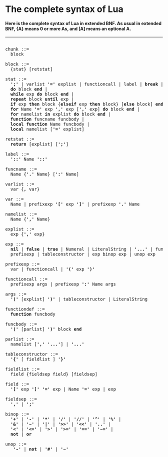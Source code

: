# The complete syntax of Lua

#### Here is the complete syntax of Lua in extended BNF. As usual in extended BNF, {A} means 0 or more As, and [A] means an optional A.

---

<pre>

chunk ::=
  block

block ::=
  {stat} [retstat]

stat ::=
  <b>';'</b> | varlist <b>'='</b> explist | functioncall | label | <b>break</b> | <b>goto</b> Name |
  <b>do</b> block <b>end</b> |
  <b>while</b> exp <b>do</b> block <b>end</b> |
  <b>repeat</b> block <b>until</b> exp |
  <b>if</b> exp <b>then</b> block {<b>elseif</b> exp <b>then</b> block} [<b>else</b> block] <b>end</b> |
  <b>for</b> Name <b>'='</b> exp <b>','</b> exp [<b>','</b> exp] <b>do</b> block <b>end</b> |
  <b>for</b> namelist <b>in</b> explist <b>do</b> block <b>end</b> |
  <b>function</b> funcname funcbody |
  <b>local</b> <b>function</b> Name funcbody |
  <b>local</b> namelist [<b>'='</b> explist]

retstat ::=
  <b>return</b> [explist] [<b>';'</b>]

label ::=
  <b>'::'</b> Name <b>'::'</b>

funcname ::=
  Name {<b>'.'</b> Name} [<b>':'</b> Name]

varlist ::=
  var {<b>,</b> var}

var ::=
  Name | prefixexp <b>'['</b> exp <b>']'</b> | prefixexp <b>'.'</b> Name

namelist ::=
  Name {<b>','</b> Name}

explist ::=
  exp {<b>','</b> exp}

exp ::=
  <b>nil</b> | <b>false</b> | <b>true</b> | Numeral | LiteralString | <b>'...'</b> | functiondef |
  prefixexp | tableconstructor | exp binop exp | unop exp

prefixexp ::=
  var | functioncall | <b>'('</b> exp <b>')'</b>

functioncall ::=
  prefixexp args | prefixexp <b>':'</b> Name args

args ::=
  <b>'('</b> [explist] <b>')'</b> | tableconstructor | LiteralString

functiondef ::=
  <b>function</b> funcbody

funcbody ::=
  <b>'('</b> [parlist] <b>')'</b> block <b>end</b>

parlist ::=
  namelist [<b>','</b> <b>'...'</b>] | <b>'...'</b>

tableconstructor ::=
  <b>'{'</b> [ fieldlist ] <b>'}'</b>

fieldlist ::=
  field {fieldsep field} [fieldsep]

field ::=
  <b>'['</b> exp <b>']'</b> <b>'='</b> exp | Name <b>'='</b> exp | exp

fieldsep ::=
  <b>','</b> | <b>';'</b>

binop ::=
  <b>'+'</b> | <b>'-'</b> | <b>'*'</b> | <b>'/'</b> | <b>'//'</b> | <b>'^'</b> | <b>'%'</b> |
  <b>'&'</b> | <b>'~'</b> | <b>'|'</b> | <b>'>>'</b> | <b>'<<'</b> | <b>'..'</b> |
  <b>'<'</b> | <b>'<='</b> | <b>'>'</b> | <b>'>='</b> | <b>'=='</b> | <b>'~='</b> |
  <b>not</b> | <b>or</b>

unop ::=
   <b>'-'</b> | <b>not</b> | <b>'#'</b> | <b>'~'</b>

</pre>
